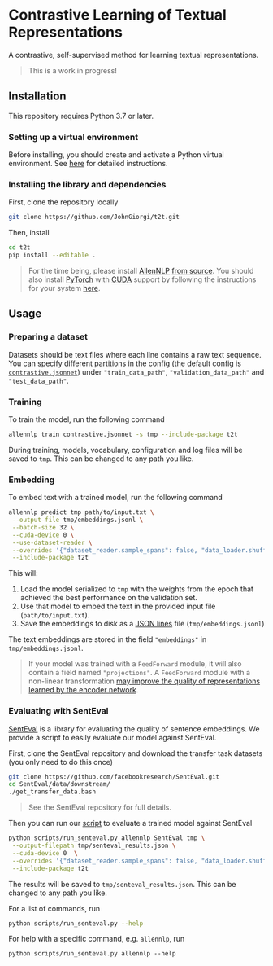 # Contrastive Learning of Textual Representations

A contrastive, self-supervised method for learning textual representations.

> This is a work in progress!

## Installation

This repository requires Python 3.7 or later.

### Setting up a virtual environment

Before installing, you should create and activate a Python virtual environment. See [here](https://github.com/allenai/allennlp#installing-via-pip) for detailed instructions.

### Installing the library and dependencies

First, clone the repository locally

```bash
git clone https://github.com/JohnGiorgi/t2t.git
```

Then, install

```bash
cd t2t
pip install --editable .
```

> For the time being, please install [AllenNLP](https://github.com/allenai/allennlp) [from source](https://github.com/allenai/allennlp#installing-from-source). You should also install [PyTorch](https://pytorch.org/) with [CUDA](https://developer.nvidia.com/cuda-zone) support by following the instructions for your system [here](https://pytorch.org/get-started/locally/).

## Usage

### Preparing a dataset

Datasets should be text files where each line contains a raw text sequence. You can specify different partitions in the config (the default config is [`contrastive.jsonnet`](contrastive.jsonnet)) under `"train_data_path"`, `"validation_data_path"` and `"test_data_path"`.

### Training

To train the model, run the following command

```bash
allennlp train contrastive.jsonnet -s tmp --include-package t2t
```

During training, models, vocabulary, configuration and log files will be saved to `tmp`. This can be changed to any path you like.

### Embedding

To embed text with a trained model, run the following command

```bash
allennlp predict tmp path/to/input.txt \
 --output-file tmp/embeddings.jsonl \
 --batch-size 32 \
 --cuda-device 0 \
 --use-dataset-reader \
 --overrides '{"dataset_reader.sample_spans": false, "data_loader.shuffle": false}' \
 --include-package t2t
```

This will:

1. Load the model serialized to `tmp` with the weights from the epoch that achieved the best performance on the validation set.
2. Use that model to embed the text in the provided input file (`path/to/input.txt`).
3. Save the embeddings to disk as a [JSON lines](http://jsonlines.org/) file (`tmp/embeddings.jsonl`)

The text embeddings are stored in the field `"embeddings"` in `tmp/embeddings.jsonl`.

> If your model was trained with a `FeedForward` module, it will also contain a field named `"projections"`. A `FeedForward` module with a non-linear transformation [may improve the quality of representations learned by the encoder network](https://arxiv.org/abs/2002.05709).

### Evaluating with SentEval

[SentEval](https://github.com/facebookresearch/SentEval) is a library for evaluating the quality of sentence embeddings. We provide a script to easily evaluate our model against SentEval.

First, clone the SentEval repository and download the transfer task datasets (you only need to do this once)

```bash
git clone https://github.com/facebookresearch/SentEval.git
cd SentEval/data/downstream/
./get_transfer_data.bash
```

> See the SentEval repository for full details.

Then you can run our [script](scripts/run_senteval.py) to evaluate a trained model against SentEval

```bash
python scripts/run_senteval.py allennlp SentEval tmp \
 --output-filepath tmp/senteval_results.json \
 --cuda-device 0  \
 --overrides '{"dataset_reader.sample_spans": false, "data_loader.shuffle": false}' \
 --include-package t2t
```

The results will be saved to `tmp/senteval_results.json`. This can be changed to any path you like.

For a list of commands, run

```bash
python scripts/run_senteval.py --help
```

For help with a specific command, e.g. `allennlp`, run

```
python scripts/run_senteval.py allennlp --help
```